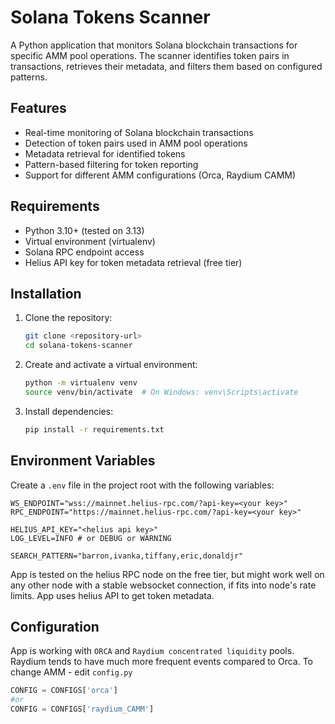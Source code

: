 # Solana Tokens Scanner

A Python application that monitors Solana blockchain transactions for specific AMM pool operations. The scanner identifies token pairs in transactions, retrieves their metadata, and filters them based on configured patterns.

## Features

- Real-time monitoring of Solana blockchain transactions
- Detection of token pairs used in AMM pool operations
- Metadata retrieval for identified tokens
- Pattern-based filtering for token reporting
- Support for different AMM configurations (Orca, Raydium CAMM)

## Requirements

- Python 3.10+ (tested on 3.13)
- Virtual environment (virtualenv)
- Solana RPC endpoint access
- Helius API key for token metadata retrieval (free tier)

## Installation

1. Clone the repository:
   ```sh
   git clone <repository-url>
   cd solana-tokens-scanner
   ```

2. Create and activate a virtual environment:
   ```sh
   python -m virtualenv venv
   source venv/bin/activate  # On Windows: venv\Scripts\activate
   ```

3. Install dependencies:
   ```sh
   pip install -r requirements.txt
   ```

## Environment Variables

Create a `.env` file in the project root with the following variables:
```dotenv
WS_ENDPOINT="wss://mainnet.helius-rpc.com/?api-key=<your key>"
RPC_ENDPOINT="https://mainnet.helius-rpc.com/?api-key=<your key>"

HELIUS_API_KEY="<helius api key>"
LOG_LEVEL=INFO # or DEBUG or WARNING 

SEARCH_PATTERN="barron,ivanka,tiffany,eric,donaldjr"
```
App is tested on the helius RPC node on the free tier, but might work well on any other node with 
a stable websocket connection, if fits into node's rate limits. App uses helius API to get token metadata.

## Configuration

App is working with `ORCA` and `Raydium concentrated liquidity` pools. Raydium tends to have much more
frequent events compared to Orca. To change AMM - edit `config.py`
```python
CONFIG = CONFIGS['orca']
#or
CONFIG = CONFIGS['raydium_CAMM']
```

